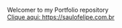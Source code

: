 <p align="center">
  <div>Welcomer to my Portfolio repository</div>
  <a href="https://saulofelipe.com.br" target="_blank">Clique aqui: https://saulofelipe.com.br</a>
<p>